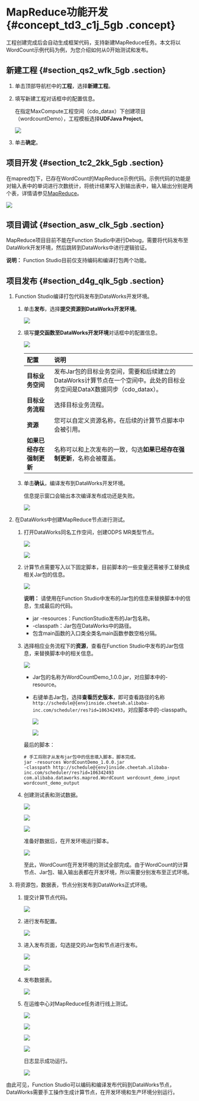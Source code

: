 # MapReduce功能开发 {#concept_td3_c1j_5gb .concept}

工程创建完成后会自动生成框架代码，支持新建MapReduce任务。本文将以WordCount示例代码为例，为您介绍如何从0开始测试和发布。

## 新建工程 {#section_qs2_wfk_5gb .section}

1.  单击顶部导航栏中的**工程**，选择**新建工程**。
2.  填写新建工程对话框中的配置信息。

    在指定MaxCompute工程空间（cdo\_datax）下创建项目（wordcountDemo），工程模板选择**UDFJava Project**。

    ![](http://static-aliyun-doc.oss-cn-hangzhou.aliyuncs.com/assets/img/64980/156264763833012_zh-CN.png)

3.  单击**确定**。

## 项目开发 {#section_tc2_2kk_5gb .section}

在mapred包下，已存在WordCount的MapReduce示例代码。示例代码的功能是对输入表中的单词进行次数统计，将统计结果写入到输出表中，输入输出分别是两个表，详情请参见[MapReduce](../../../../intl.zh-CN/开发/MapReduce/概要/MapReduce概述.md#)。

![](http://static-aliyun-doc.oss-cn-hangzhou.aliyuncs.com/assets/img/64980/156264763833013_zh-CN.png)

## 项目调试 {#section_asw_clk_5gb .section}

MapReduce项目目前不能在Function Studio中进行Debug，需要将代码发布至DataWork开发环境，然后跳转到DataWorks中进行逻辑验证。

**说明：** Function Studio目前仅支持编码和编译打包两个功能。

## 项目发布 {#section_d4g_qlk_5gb .section}

1.  Function Studio编译打包代码发布到DataWorks开发环境。
    1.  单击**发布**，选择**提交资源到DataWorks开发环境**。

        ![](http://static-aliyun-doc.oss-cn-hangzhou.aliyuncs.com/assets/img/64980/156264763833014_zh-CN.png)

    2.  填写**提交函数至DataWorks开发环境**对话框中的配置信息。

        ![](http://static-aliyun-doc.oss-cn-hangzhou.aliyuncs.com/assets/img/64980/156264763833015_zh-CN.png)

        |配置|说明|
        |:-|:-|
        |**目标业务空间**|发布Jar包的目标业务空间，需要和后续建立的DataWorks计算节点在一个空间中。此处的目标业务空间是DataX数据同步（cdo\_datax）。|
        |**目标业务流程**|选择目标业务流程。|
        |**资源**|您可以自定义资源名称，在后续的计算节点脚本中会被引用。|
        |**如果已经存在强制更新**|名称可以和上次发布的一致，勾选**如果已经存在强制更新**，名称会被覆盖。|

    3.  单击**确认**，编译发布到DataWorks开发环境。

        信息提示窗口会输出本次编译发布成功还是失败。

        ![](http://static-aliyun-doc.oss-cn-hangzhou.aliyuncs.com/assets/img/64980/156264763833016_zh-CN.png)

2.  在DataWorks中创建MapReduce节点进行测试。
    1.  打开DataWorks同名工作空间，创建ODPS MR类型节点。

        ![](http://static-aliyun-doc.oss-cn-hangzhou.aliyuncs.com/assets/img/64980/156264763833017_zh-CN.png)

        ![](http://static-aliyun-doc.oss-cn-hangzhou.aliyuncs.com/assets/img/64980/156264763933018_zh-CN.png)

    2.  计算节点需要写入以下固定脚本，目前脚本的一些变量还需被手工替换成相关Jar包的信息。

        ![](http://static-aliyun-doc.oss-cn-hangzhou.aliyuncs.com/assets/img/64980/156264763933019_zh-CN.png)

        **说明：** 请使用在Function Studio中发布的Jar包的信息来替换脚本中的信息，生成最后的代码。

        -   jar -resources：FunctionStudio发布的Jar包名称。
        -   -classpath：Jar包在DataWorks中的路径。
        -   包含main函数的入口类全类名main函数参数空格分隔。
    3.  选择相应业务流程下的**资源**，查看在Function Studio中发布的Jar包信息，来替换脚本中的相关信息。

        ![](http://static-aliyun-doc.oss-cn-hangzhou.aliyuncs.com/assets/img/64980/156264763933026_zh-CN.png)

        -   Jar包的名称为WordCountDemo\_1.0.0.jar，对应脚本中的-resource。
        -   右键单击Jar包，选择**查看历史版本**，即可查看路径的名称`http://schedule@{env}inside.cheetah.alibaba-inc.com/scheduler/res?id=106342493`，对应脚本中的-classpath。

            ![](http://static-aliyun-doc.oss-cn-hangzhou.aliyuncs.com/assets/img/64980/156264763933030_zh-CN.png)

            ![](http://static-aliyun-doc.oss-cn-hangzhou.aliyuncs.com/assets/img/64980/156264763933040_zh-CN.png)

        最后的脚本：

        ```
        # 手工将刚才从发布jar包中的信息填入脚本，脚本完成。
        jar -resources WordCountDemo_1.0.0.jar
        -classpath http://schedule@{env}inside.cheetah.alibaba-inc.com/scheduler/res?id=106342493
        com.alibaba.dataworks.mapred.WordCount wordcount_demo_input wordcount_demo_output
        ```

    4.  创建测试表和测试数据。

        ![](http://static-aliyun-doc.oss-cn-hangzhou.aliyuncs.com/assets/img/64980/156264763933042_zh-CN.png)

        ![](http://static-aliyun-doc.oss-cn-hangzhou.aliyuncs.com/assets/img/64980/156264763933043_zh-CN.png)

        ![](http://static-aliyun-doc.oss-cn-hangzhou.aliyuncs.com/assets/img/64980/156264763933044_zh-CN.png)

        准备好数据后，在开发环境运行脚本。

        ![](http://static-aliyun-doc.oss-cn-hangzhou.aliyuncs.com/assets/img/64980/156264763933045_zh-CN.png)

        至此，WordCount在开发环境的测试全部完成。由于WordCount的计算节点、Jar包、输入输出表都在开发环境，所以需要分别发布至正式环境。

3.  将资源包，数据表，节点分别发布到DataWorks正式环境。
    1.  提交计算节点代码。

        ![](http://static-aliyun-doc.oss-cn-hangzhou.aliyuncs.com/assets/img/64980/156264763933046_zh-CN.png)

    2.  进行发布配置。

        ![](http://static-aliyun-doc.oss-cn-hangzhou.aliyuncs.com/assets/img/64980/156264763933047_zh-CN.png)

    3.  进入发布页面，勾选提交的Jar包和节点进行发布。

        ![](http://static-aliyun-doc.oss-cn-hangzhou.aliyuncs.com/assets/img/64980/156264763933048_zh-CN.png)

        ![](http://static-aliyun-doc.oss-cn-hangzhou.aliyuncs.com/assets/img/64980/156264764033049_zh-CN.png)

    4.  发布数据表。

        ![](http://static-aliyun-doc.oss-cn-hangzhou.aliyuncs.com/assets/img/64980/156264764033050_zh-CN.png)

    5.  在运维中心对MapReduce任务进行线上测试。

        ![](http://static-aliyun-doc.oss-cn-hangzhou.aliyuncs.com/assets/img/64980/156264764033051_zh-CN.png)

        ![](http://static-aliyun-doc.oss-cn-hangzhou.aliyuncs.com/assets/img/64980/156264764033052_zh-CN.png)

        ![](http://static-aliyun-doc.oss-cn-hangzhou.aliyuncs.com/assets/img/64980/156264764033053_zh-CN.png)

        ![](http://static-aliyun-doc.oss-cn-hangzhou.aliyuncs.com/assets/img/64980/156264764033054_zh-CN.png)

        日志显示成功运行。

        ![](http://static-aliyun-doc.oss-cn-hangzhou.aliyuncs.com/assets/img/64980/156264764033055_zh-CN.png)


由此可见，Function Studio可以编码和编译发布代码到DataWorks节点，DataWorks需要手工操作生成计算节点，在开发环境和生产环境分别运行。

